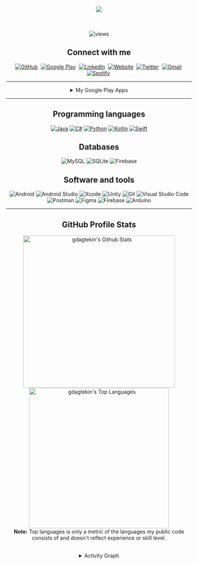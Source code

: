 <!-- START: TYPING https://git.io/typing-svg -->
<h1 align="center">
  <a href="https://git.io/typing-svg">
    <img src="https://readme-typing-svg.herokuapp.com?color=78FE96&size=30&center=true&vCenter=true&lines=Hello+There!+%F0%9F%91%8B+;I'm+G%C3%B6khan+DA%C4%9ETEK%C4%B0N...;Nice+to+meet+you!">
  </a>
</h1>
<!-- END: TYPING -->

<!-- START: VISITORS -->
<br>
<p align="center">
<img alt="views" title="GitHub profile views" src="https://gdagtekin.com/github/"/>
</p>
<!-- END: VISITORS -->

<!-- START: SOCIAL LINKS  -->
<h2 align="center">Connect with me</h2>
<p align="center">
<a href="https://github.com/gdagtekin"><img src="https://img.shields.io/badge/GitHub-100000?style=for-the-badge&logo=github&logoColor=white" alt="GitHub"/></a>&nbsp;
<a href="https://play.google.com/store/apps/dev?id=5747179795292428520"><img src="https://img.shields.io/badge/Google_Play-414141?style=for-the-badge&logo=google-play&logoColor=white" alt="Google Play"/></a>&nbsp;
<a href="https://www.linkedin.com/in/gdagtekin/"><img src="https://img.shields.io/badge/linkedin-%230077B5.svg?&style=for-the-badge&logo=linkedin&logoColor=white" alt="LinkedIn" /></a>&nbsp;
<a href="https://gdagtekin.com/"><img src="https://img.shields.io/badge/%F0%9F%AA%90Personal%20Website-gray.svg?colorA=655BE1&colorB=4F44D6&style=for-the-badge" alt="Website" /></a>&nbsp;
<a href="https://twitter.com/gdagtekin_apps/"><img src="https://img.shields.io/badge/Twitter-1DA1F2?style=for-the-badge&logo=twitter&logoColor=white" alt="Twitter" /></a>&nbsp;
<a href="mailto:gdagtekin23@gmail.com"><img src="https://img.shields.io/badge/gmail-%23D14836.svg?&style=for-the-badge&logo=gmail&logoColor=white" alt="Gmail"/></a>&nbsp;
<a href="https://open.spotify.com/user/gdagtekin/"><img src="https://img.shields.io/badge/Spotify-1ED760?&style=for-the-badge&logo=spotify&logoColor=white" alt="Spotify" /></a>&nbsp;
</p>
<!-- END: SOCIAL LINKS  -->

---

<!-- START: APPS -->
<details>
  <summary align="center">My Google Play Apps</summary>
<br>
<p align="center">
<a href="https://play.google.com/store/apps/details?id=com.gdagtekin.codescanner"><img src="https://img.shields.io/badge/Barcode%20Scanner%20&amp%20Barcode%20Generator-%23414141.svg?&style=for-the-badge&logo=google-play&logoColor=white" alt="Stock & Sales Manager"/></a>
<br>
<img alt="Android" src="https://img.shields.io/badge/android-%2378C257.svg?&style=for-the-badge&logo=android&logoColor=white"/>
<img alt="Java" src="https://img.shields.io/badge/java-%23ED8B00.svg?&style=for-the-badge&logo=java&logoColor=white">
<img alt="SQLite" src="https://img.shields.io/badge/SQLite-%233296fa.svg?&style=for-the-badge&logo=sqlite&logoColor=white"/>
</p>

<br>
<p align="center">
<a href="https://play.google.com/store/apps/details?id=com.gdagtekin.possystem"><img src="https://img.shields.io/badge/Stock%20&amp%20Sales%20Manager-%23414141.svg?&style=for-the-badge&logo=google-play&logoColor=white" alt="Barcode Scanner & Barcode Generator"/></a>
<br>
<img alt="Android" src="https://img.shields.io/badge/android-%2378C257.svg?&style=for-the-badge&logo=android&logoColor=white"/>
<img alt="Java" src="https://img.shields.io/badge/java-%23ED8B00.svg?&style=for-the-badge&logo=java&logoColor=white">
<img alt="SQLite" src="https://img.shields.io/badge/SQLite-%233296fa.svg?&style=for-the-badge&logo=sqlite&logoColor=white"/>
</p>

<br>
<p align="center">
<a href="https://play.google.com/store/apps/details?id=com.gdagtekin.anonletter"><img src="https://img.shields.io/badge/Anon%20Letter-%23414141.svg?&style=for-the-badge&logo=google-play&logoColor=white" alt="Anon Letter"/></a>
<br>
<img alt="Android" src="https://img.shields.io/badge/android-%2378C257.svg?&style=for-the-badge&logo=android&logoColor=white"/>
<img alt="Java" src="https://img.shields.io/badge/java-%23ED8B00.svg?&style=for-the-badge&logo=java&logoColor=white">
<img alt="Firebase" src="https://img.shields.io/badge/firebase-%23F57C00.svg?&style=for-the-badge&logo=firebase&logoColor=white"/>
</p>

<br>
<p align="center">
<a href="https://play.google.com/store/apps/details?id=com.gdagtekin.passwordmanager"><img src="https://img.shields.io/badge/Password%20Manager-%23414141.svg?&style=for-the-badge&logo=google-play&logoColor=white" alt="Password Manager"/></a>
<br>
<img alt="Android" src="https://img.shields.io/badge/android-%2378C257.svg?&style=for-the-badge&logo=android&logoColor=white"/>
<img alt="Java" src="https://img.shields.io/badge/java-%23ED8B00.svg?&style=for-the-badge&logo=java&logoColor=white">
<img alt="Firebase" src="https://img.shields.io/badge/firebase-%23F57C00.svg?&style=for-the-badge&logo=firebase&logoColor=white"/>
</p>

<br>
<p align="center">
<a href="https://play.google.com/store/apps/details?id=com.gdagtekin.messagingapp"><img src="https://img.shields.io/badge/Messenger-%23414141.svg?&style=for-the-badge&logo=google-play&logoColor=white" alt="Messenger"/></a>
<br>
<img alt="Android" src="https://img.shields.io/badge/android-%2378C257.svg?&style=for-the-badge&logo=android&logoColor=white"/>
<img alt="Java" src="https://img.shields.io/badge/java-%23ED8B00.svg?&style=for-the-badge&logo=java&logoColor=white">
<img alt="Firebase" src="https://img.shields.io/badge/firebase-%23F57C00.svg?&style=for-the-badge&logo=firebase&logoColor=white"/>
</p>

<br>
<p align="center">
<a href="https://play.google.com/store/apps/details?id=com.gdagtekin.blackjack"><img src="https://img.shields.io/badge/BlackJack!-%23414141.svg?&style=for-the-badge&logo=google-play&logoColor=white" alt="Messenger"/></a>
<br>
<img alt="Unity" src="https://img.shields.io/badge/unity-%23000000.svg?&style=for-the-badge&logo=unity&logoColor=white"/>
<img alt="C#" src="https://img.shields.io/badge/csharp-%23682876.svg?&style=for-the-badge&logo=csharp&logoColor=white">
</p>

<br>
<p align="center">
<a href="https://play.google.com/store/apps/details?id=com.gdagtekin.basketball"><img src="https://img.shields.io/badge/Basketball%202D-%23414141.svg?&style=for-the-badge&logo=google-play&logoColor=white" alt="Messenger"/></a>
<br>
<img alt="Unity" src="https://img.shields.io/badge/unity-%23000000.svg?&style=for-the-badge&logo=unity&logoColor=white"/>
<img alt="C#" src="https://img.shields.io/badge/csharp-%23682876.svg?&style=for-the-badge&logo=csharp&logoColor=white">
</p>
</details>
<!-- END: APPS -->

---

<!-- START: PROGRAMMING LANGUAGES -->
<h2 align="center">Programming languages</h2>
<p align="center">
<a href="https://github.com/search?q=user%3Agdagtekin+is%3Arepo+language%3Ajava"><img alt="Java" src="https://img.shields.io/badge/java-%23ED8B00.svg?&style=for-the-badge&logo=java&logoColor=white"></a>
<a href="https://github.com/search?q=user%3Agdagtekin+is%3Arepo+language%3Acsharp"><img alt="C#" src="https://img.shields.io/badge/csharp-%23682876.svg?&style=for-the-badge&logo=csharp&logoColor=white"></a>
<a href="https://github.com/search?q=user%3Agdagtekin+is%3Arepo+language%3Apython"><img alt="Python" src="https://img.shields.io/badge/python%20-%2314354C.svg?&style=for-the-badge&logo=python&logoColor=white"></a>
<a href="https://github.com/search?q=user%3Agdagtekin+is%3Arepo+language%3Akotlin"><img alt="Kotlin" src="https://img.shields.io/badge/kotlin%20-%231AA2D4.svg?&style=for-the-badge&logo=kotlin&logoColor=white"></a>
<a href="https://github.com/search?q=user%3Agdagtekin+is%3Arepo+language%3Aswift"><img alt="Swift" src="https://img.shields.io/badge/swift%20-%23F05138.svg?&style=for-the-badge&logo=swift&logoColor=white"></a>
</p>
<!-- END: PROGRAMMING LANGUAGES -->

<!-- START: DATABASES -->
<h2 align="center">Databases</h2>
<p align="center">
<img alt="MySQL" src="https://img.shields.io/badge/MySQL-%2300758F.svg?&style=for-the-badge&logo=mysql&logoColor=white"/>
<img alt="SQLite" src="https://img.shields.io/badge/SQLite-%233296fa.svg?&style=for-the-badge&logo=sqlite&logoColor=white"/>
<img alt="Firebase" src="https://img.shields.io/badge/firebase-%23F57C00.svg?&style=for-the-badge&logo=firebase&logoColor=white"/>
</p>
<!-- END: DATABASES -->

<!-- START: SOFTWARE AND TOOLS -->
<h2 align="center">Software and tools</h2>
<p align="center">
<img alt="Android" src="https://img.shields.io/badge/android-%2378C257.svg?&style=for-the-badge&logo=android&logoColor=white"/>
<img alt="Android Studio" src="https://img.shields.io/badge/Android%20Studio-%23669933.svg?&style=for-the-badge&logo=android-studio&logoColor=white"/>
<img alt="Xcode" src="https://img.shields.io/badge/xcode-%23147efb.svg?&style=for-the-badge&logo=xcode&logoColor=white"/>
<img alt="Unity" src="https://img.shields.io/badge/unity-%23000000.svg?&style=for-the-badge&logo=unity&logoColor=white"/>
<img alt="Git" src="https://img.shields.io/badge/git-%23F1502F.svg?&style=for-the-badge&logo=git&logoColor=white"/>
<img alt="Visual Studio Code" src="https://img.shields.io/badge/Visual%20Studio%20Code-%230078d7.svg?&style=for-the-badge&logo=visual-studio-code&logoColor=white"/>
<img alt="Postman" src="https://img.shields.io/badge/postman-%23EF5B25.svg?&style=for-the-badge&logo=postman&logoColor=white"/>
<img alt="Figma" src="https://img.shields.io/badge/figma-%239c0391.svg?&style=for-the-badge&logo=figma&logoColor=white"/>
<img alt="Firebase" src="https://img.shields.io/badge/firebase-%23F57C00.svg?&style=for-the-badge&logo=firebase&logoColor=white"/>
<img alt="Arduino" src="https://img.shields.io/badge/arduino-%2300878F.svg?&style=for-the-badge&logo=arduino&logoColor=white"/>
</p>
<!-- END: SOFTWARE AND TOOLS -->

---

<!-- https://github.com/anuraghazra/github-readme-statsh -->
<!-- START: GITHUB PROFILE STATS -->
<h2 align="center">GitHub Profile Stats</h2>
<p align="center">
  <img alt="gdagtekin's Github Stats" src="https://github-readme-stats.vercel.app/api/?username=gdagtekin&hide=contribs,prs,issues&show_icons=true&count_private=true&theme=react&hide_border=true&bg_color=1F222E&title_color=78FE96&icon_color=78FE96" width="412px"/>
  <img alt="gdagtekin's Top Languages" src="https://github-readme-stats.vercel.app/api/top-langs/?username=gdagtekin&langs_count=8&layout=compact&theme=react&hide_border=true&bg_color=1F222E&title_color=78FE96&icon_color=78FE96" width="380px"/>
  <br/>
  <b>Note:</b> Top languages is only a metric of the languages my public code consists of and doesn't reflect experience or skill level.
</p>
<!-- END: GITHUB PROFILE STATS -->

<!-- https://github.com/ashutosh00710/github-readme-activity-graph -->
<!-- START: ACTIVITY GRAPH -->

<br>
<details>
  <summary align="center">Activity Graph</summary>
  <p align="center">
    <img alt="gdagtekin's Activity Graph" src="https://activity-graph.herokuapp.com/graph?username=gdagtekin&bg_color=1F222E&color=78FE96&line=78FE96&point=FFFFFF&hide_border=true" />
  </p>
</details>
<!-- END: ACTIVITY GRAPH -->
